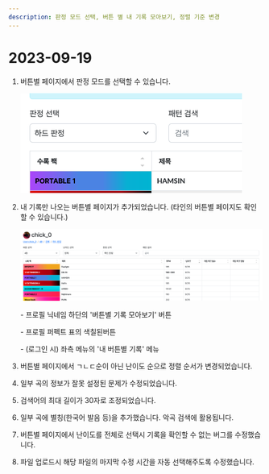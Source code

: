 ```yaml
---
description: 판정 모드 선택, 버튼 별 내 기록 모아보기, 정렬 기준 변경
---
```


# 2023-09-19

1.  버튼별 페이지에서 판정 모드를 선택할 수 있습니다.

    ![](<../.gitbook/assets/image (18).png>)

2.  내 기록만 나오는 버튼별 페이지가 추가되었습니다. (타인의 버튼별 페이지도 확인할 수 있습니다.)

    ![](<../.gitbook/assets/image (19).png>)

    \- 프로필 닉네임 하단의 '버튼별 기록 모아보기' 버튼

    \- 프로필 퍼펙트 표의 색칠된버튼

    \- (로그인 시) 좌측 메뉴의 '내 버튼별 기록' 메뉴

3.  버튼별 페이지에서 ㄱㄴㄷ순이 아닌 난이도 순으로 정렬 순서가 변경되었습니다.
4.  일부 곡의 정보가 잘못 설정된 문제가 수정되었습니다.
5.  검색어의 최대 길이가 30자로 조정되었습니다.
6.  일부 곡에 별칭(한국어 발음 등)을 추가했습니다. 악곡 검색에 활용됩니다.
7.  버튼별 페이지에서 난이도를 전체로 선택시 기록을 확인할 수 없는 버그를 수정했습니다.
8.  파일 업로드시 해당 파일의 마지막 수정 시간을 자동 선택해주도록 수정했습니다.
